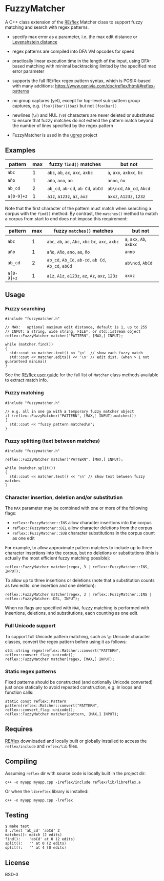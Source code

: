FuzzyMatcher
============

A C++ class extension of the [RE/flex](https://github.com/Genivia/RE-flex)
Matcher class to support fuzzy matching and search with regex patterns.

- specify max error as a parameter, i.e. the max edit distance or
  [Levenshstein distance](https://en.wikipedia.org/wiki/Levenshtein_distance)

- regex patterns are compiled into DFA VM opcodes for speed

- practically linear execution time in the length of the input, using
  DFA-based matching with minimal backtracking limited by the specified max
  error parameter

- supports the full RE/flex regex pattern syntax, which is POSIX-based with
  many additions: <https://www.genivia.com/doc/reflex/html/#reflex-patterns>

- no group captures (yet), except for top-level sub-pattern group captures,
  e.g. `(foo)|(bar)|(baz)` but not `(foo(bar))`

- newlines (`\n`) and NUL (`\0`) characters are never deleted or substituted
  to ensure that fuzzy matches do not extend the pattern match beyond the
  number of lines specified by the regex pattern

- FuzzyMatcher is used in the [ugrep](https://github.com/Genivia/ugrep) project

Examples
--------

pattern    | max | fuzzy `find()` matches            | but not
---------- | --- | --------------------------------- | -------------------------
`abc`      | 1   | `abc`, `ab`, `ac`, `axc`, `axbc`  | `a`, `axx`, `axbxc`, `bc`
`año`      | 1   | `año`, `ano`, `ao`                | `anno`, `ño`
`ab_cd`    | 2   | `ab_cd`, `ab-cd`, `ab Cd`, `abCd` | `ab\ncd`, `Ab_cd`, `Abcd`
`a[0-9]+z` | 1   | `a1z`, `a123z`, `az`, `axz`       | `axxz`, `A123z`, `123z`

Note that the first character of the pattern must match when searching a corpus
with the `find()` method.  By contrast, the `matches()` method to match a
corpus from start to end does not impose this requirement:

pattern    | max | fuzzy `matches()` matches                            | but not
---------- | --- | ---------------------------------------------------- | -------------------------
`abc`      | 1   | `abc`, `ab`, `ac`, `Abc`, `xbc` `bc`, `axc`, `axbc`  | `a`, `axx`, `Ab`, `axbxc`
`año`      | 1   | `año`, `Año`, `ano`, `ao`, `ño`                      | `anno`
`ab_cd`    | 2   | `ab_cd`, `Ab_Cd`, `ab-cd`, `ab Cd`, `Ab_cd`, `abCd`  | `ab\ncd`, `AbCd`
`a[0-9]+z` | 1   | `a1z`, `A1z`, `a123z`, `az`, `Az`, `axz`, `123z`     | `axxz`

Usage
-----

### Fuzzy searching

    #include "fuzzymatcher.h"

    // MAX:   optional maximum edit distance, default is 1, up to 255
    // INPUT: a string, wide string, FILE*, or std::istream object
    reflex::FuzzyMatcher matcher("PATTERN", [MAX,] INPUT);

    while (matcher.find())
    {
      std::cout << matcher.text() << '\n'  // show each fuzzy match
      std::cout << matcher.edits() << '\n' // edit dist. (when > 1 not guaranteed minimal)
    }

See the [RE/flex user guide](https://www.genivia.com/doc/reflex/html/#regex-methods)
for the full list of `Matcher` class methods available to extract match info.

### Fuzzy matching

    #include "fuzzymatcher.h"

    // e.g. all in one go with a temporary fuzzy matcher object
    if (reflex::FuzzyMatcher("PATTERN", [MAX,] INPUT).matches())
    {
      std::cout << "fuzzy pattern matched\n";
    }

### Fuzzy splitting (text between matches)

    #include "fuzzymatcher.h"

    reflex::FuzzyMatcher matcher("PATTERN", [MAX,] INPUT);

    while (matcher.split())
    {
      std::cout << matcher.text() << '\n' // show text between fuzzy matches
    }

### Character insertion, deletion and/or substitution

The `MAX` parameter may be combined with one or more of the following flags:

- `reflex::FuzzyMatcher::INS` allow character insertions into the corpus
- `reflex::FuzzyMatcher::DEL` allow character deletions from the corpus
- `reflex::FuzzyMatcher::SUB` character substitutions in the corpus count as one edit

For example, to allow approximate pattern matches to include up to three
character insertions into the corpus, but no deletions or substitutions (this
is actually the most efficient fuzzy matching possible):

    reflex::FuzzyMatcher matcher(regex, 3 | reflex::FuzzyMatcher::INS, INPUT);

To allow up to three insertions or deletions (note that a substitution counts
as two edits: one insertion and one deletion):

    reflex::FuzzyMatcher matcher(regex, 3 | reflex::FuzzyMatcher::INS | reflex::FuzzyMatcher::DEL, INPUT);

When no flags are specified with `MAX`, fuzzy matching is performed with
insertions, deletions, and substitutions, each counting as one edit.

### Full Unicode support

To support full Unicode pattern matching, such as `\p` Unicode character
classes, convert the regex pattern before using it as follows:

    std::string regex(reflex::Matcher::convert("PATTERN", reflex::convert_flag::unicode));
    reflex::FuzzyMatcher matcher(regex, [MAX,] INPUT);

### Static regex patterns

Fixed patterns should be constructed (and optionally Unicode converted) just
once statically to avoid repeated construction, e.g. in loops and function
calls:

    static const reflex::Pattern pattern(reflex::Matcher::convert("PATTERN", reflex::convert_flag::unicode));
    reflex::FuzzyMatcher matcher(pattern, [MAX,] INPUT);

Requires
--------

[RE/flex](https://github.com/Genivia/RE-flex) downloaded and locally built or
globally installed to access the `reflex/include` and `reflex/lib` files.

Compiling
---------

Assuming `reflex` dir with source code is locally built in the project dir:

    c++ -o myapp myapp.cpp -Ireflex/include reflex/lib/libreflex.a

Or when the `libreflex` library is installed:

    c++ -o myapp myapp.cpp -lreflex

Testing
-------

    $ make test
    $ ./test 'ab_cd' 'abCd' 2
    matches(): match (2 edits)
    find():    'abCd' at 0 (2 edits)
    split():   '' at 0 (2 edits)
    split():   '' at 4 (0 edits)

License
-------

BSD-3
